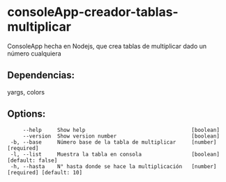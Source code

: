 # consoleApp-creador-tablas-multiplicar
ConsoleApp hecha en Nodejs, que crea tablas de multiplicar dado un número cualquiera


## Dependencias: 
yargs, colors


## Options:
 ```     
      --help     Show help                                  [boolean]
      --version  Show version number                        [boolean]
  -b, --base     Número base de la tabla de multiplicar     [number] [required]
  -l, --list     Muestra la tabla en consola                [boolean] [default: false]
  -h, --hasta    N° hasta donde se hace la multiplicación   [number] [required] [default: 10]
```
